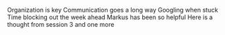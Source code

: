 Organization is key
Communication goes a long way
Googling when stuck
Time blocking out the week ahead
Markus has been so helpful
Here is a thought from session 3
and one more
